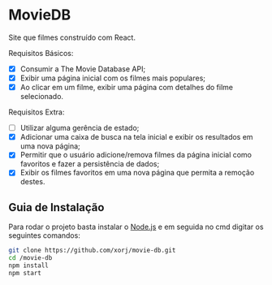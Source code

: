 # MovieDB
Site que filmes construído com React.

Requisitos Básicos:
- [X] Consumir a The Movie Database API;
- [X] Exibir uma página inicial com os filmes mais populares;
- [X] Ao clicar em um filme, exibir uma página com detalhes do filme selecionado.

Requisitos Extra:
- [ ] Utilizar alguma gerência de estado;
- [X] Adicionar uma caixa de busca na tela inicial e exibir os resultados em uma nova página;
- [X] Permitir que o usuário adicione/remova filmes da página inicial como favoritos e fazer a persistência de dados;
- [X] Exibir os filmes favoritos em uma nova página que permita a remoção destes.

## Guia de Instalação

Para rodar o projeto basta instalar o [Node.js](https://nodejs.org/en/download/current/) e em seguida no cmd digitar os seguintes comandos:

```sh
git clone https://github.com/xorj/movie-db.git
cd /movie-db
npm install
npm start
```
